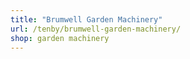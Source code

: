 ```yaml
---
title: "Brumwell Garden Machinery"
url: /tenby/brumwell-garden-machinery/
shop: garden machinery
---
```

